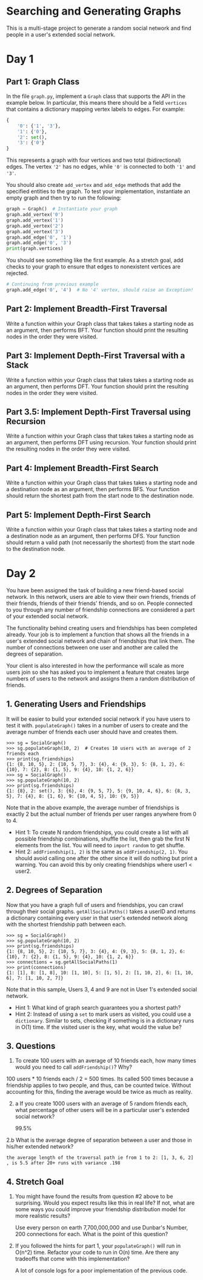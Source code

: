 # Searching and Generating Graphs

This is a multi-stage project to generate a random social network and find
people in a user's extended social network.

# Day 1

## Part 1: Graph Class

In the file `graph.py`, implement a `Graph` class that supports the API in the
example below. In particular, this means there should be a field `vertices` that
contains a dictionary mapping vertex labels to edges. For example:

```python
{
    '0': {'1', '3'},
    '1': {'0'},
    '2': set(),
    '3': {'0'}
}
```

This represents a graph with four vertices and two total (bidirectional) edges.
The vertex `'2'` has no edges, while `'0'` is connected to both `'1'` and `'3'`.

You should also create `add_vertex` and `add_edge` methods that add the
specified entities to the graph. To test your implementation, instantiate an
empty graph and then try to run the following:

```python
graph = Graph()  # Instantiate your graph
graph.add_vertex('0')
graph.add_vertex('1')
graph.add_vertex('2')
graph.add_vertex('3')
graph.add_edge('0', '1')
graph.add_edge('0', '3')
print(graph.vertices)
```

You should see something like the first example. As a stretch goal, add checks
to your graph to ensure that edges to nonexistent vertices are rejected.

```python
# Continuing from previous example
graph.add_edge('0', '4')  # No '4' vertex, should raise an Exception!
```

## Part 2: Implement Breadth-First Traversal

Write a function within your Graph class that takes takes a starting node as an
argument, then performs BFT. Your function should print the resulting nodes in
the order they were visited.

## Part 3: Implement Depth-First Traversal with a Stack

Write a function within your Graph class that takes takes a starting node as an
argument, then performs DFT. Your function should print the resulting nodes in
the order they were visited.

## Part 3.5: Implement Depth-First Traversal using Recursion

Write a function within your Graph class that takes takes a starting node as an
argument, then performs DFT using recursion. Your function should print the
resulting nodes in the order they were visited.

## Part 4: Implement Breadth-First Search

Write a function within your Graph class that takes takes a starting node and a
destination node as an argument, then performs BFS. Your function should return
the shortest path from the start node to the destination node.

## Part 5: Implement Depth-First Search

Write a function within your Graph class that takes takes a starting node and a
destination node as an argument, then performs DFS. Your function should return
a valid path (not necessarily the shortest) from the start node to the
destination node.

# Day 2

You have been assigned the task of building a new friend-based social network.
In this network, users are able to view their own friends, friends of their
friends, friends of their friends' friends, and so on. People connected to you
through any number of friendship connections are considered a part of your
extended social network.

The functionality behind creating users and friendships has been completed
already. Your job is to implement a function that shows all the friends in a
user's extended social network and chain of friendships that link them. The
number of connections between one user and another are called the degrees of
separation.

Your client is also interested in how the performance will scale as more users
join so she has asked you to implement a feature that creates large numbers of
users to the network and assigns them a random distribution of friends.

## 1. Generating Users and Friendships

It will be easier to build your extended social network if you have users to
test it with. `populateGraph()` takes in a number of users to create and the
average number of friends each user should have and creates them.

```
>>> sg = SocialGraph()
>>> sg.populateGraph(10, 2)  # Creates 10 users with an average of 2 friends each
>>> print(sg.friendships)
{1: {8, 10, 5}, 2: {10, 5, 7}, 3: {4}, 4: {9, 3}, 5: {8, 1, 2}, 6: {10}, 7: {2}, 8: {1, 5}, 9: {4}, 10: {1, 2, 6}}
>>> sg = SocialGraph()
>>> sg.populateGraph(10, 2)
>>> print(sg.friendships)
{1: {8}, 2: set(), 3: {6}, 4: {9, 5, 7}, 5: {9, 10, 4, 6}, 6: {8, 3, 5}, 7: {4}, 8: {1, 6}, 9: {10, 4, 5}, 10: {9, 5}}
```

Note that in the above example, the average number of friendships is exactly 2
but the actual number of friends per user ranges anywhere from 0 to 4.

-   Hint 1: To create N random friendships, you could create a list with all
    possible friendship combinations, shuffle the list, then grab the first N
    elements from the list. You will need to `import random` to get shuffle.
-   Hint 2: `addFriendship(1, 2)` is the same as `addFriendship(2, 1)`. You
    should avoid calling one after the other since it will do nothing but print
    a warning. You can avoid this by only creating friendships where user1 <
    user2.

## 2. Degrees of Separation

Now that you have a graph full of users and friendships, you can crawl through
their social graphs. `getAllSocialPaths()` takes a userID and returns a
dictionary containing every user in that user's extended network along with the
shortest friendship path between each.

```
>>> sg = SocialGraph()
>>> sg.populateGraph(10, 2)
>>> print(sg.friendships)
{1: {8, 10, 5}, 2: {10, 5, 7}, 3: {4}, 4: {9, 3}, 5: {8, 1, 2}, 6: {10}, 7: {2}, 8: {1, 5}, 9: {4}, 10: {1, 2, 6}}
>>> connections = sg.getAllSocialPaths(1)
>>> print(connections)
{1: [1], 8: [1, 8], 10: [1, 10], 5: [1, 5], 2: [1, 10, 2], 6: [1, 10, 6], 7: [1, 10, 2, 7]}
```

Note that in this sample, Users 3, 4 and 9 are not in User 1's extended social
network.

-   Hint 1: What kind of graph search guarantees you a shortest path?
-   Hint 2: Instead of using a `set` to mark users as visited, you could use a
    `dictionary`. Similar to sets, checking if something is in a dictionary runs
    in O(1) time. If the visited user is the key, what would the value be?

## 3. Questions

1. To create 100 users with an average of 10 friends each, how many times would
   you need to call `addFriendship()`? Why?

100 users \* 10 friends each / 2 = 500 times. Its called 500 times because a
friendship applies to two people, and thus, can be counted twice. Without
accounting for this, finding the average would be twice as much as reality.

2. a If you create 1000 users with an average of 5 random friends each, what
   percentage of other users will be in a particular user's extended social
   network?

    99.5%

2.b What is the average degree of separation between a user and those in his/her
extended network?

    the average length of the traversal path ie from 1 to 2: [1, 3, 6, 2] , is 5.5 after 20+ runs with variance .198

## 4. Stretch Goal

1. You might have found the results from question #2 above to be surprising.
   Would you expect results like this in real life? If not, what are some ways
   you could improve your friendship distribution model for more realistic
   results?

    Use every person on earth 7,700,000,000 and use Dunbar's Number, 200
    connections for each. What is the point of this question?

2. If you followed the hints for part 1, your `populateGraph()` will run in
   O(n^2) time. Refactor your code to run in O(n) time. Are there any tradeoffs
   that come with this implementation?

    A lot of console logs for a poor implementation of the previous code.
